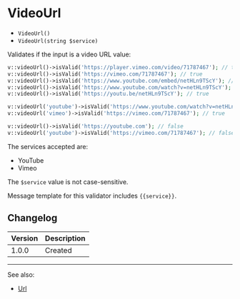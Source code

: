 # VideoUrl

- `VideoUrl()`
- `VideoUrl(string $service)`

Validates if the input is a video URL value:

```php
v::videoUrl()->isValid('https://player.vimeo.com/video/71787467'); // true
v::videoUrl()->isValid('https://vimeo.com/71787467'); // true
v::videoUrl()->isValid('https://www.youtube.com/embed/netHLn9TScY'); // true
v::videoUrl()->isValid('https://www.youtube.com/watch?v=netHLn9TScY'); // true
v::videoUrl()->isValid('https://youtu.be/netHLn9TScY'); // true

v::videoUrl('youtube')->isValid('https://www.youtube.com/watch?v=netHLn9TScY'); // true
v::videoUrl('vimeo')->isValid('https://vimeo.com/71787467'); // true

v::videoUrl()->isValid('https://youtube.com'); // false
v::videoUrl('youtube')->isValid('https://vimeo.com/71787467'); // false
```

The services accepted are:

- YouTube
- Vimeo

The `$service` value is not case-sensitive.

Message template for this validator includes `{{service}}`.

## Changelog

Version | Description
--------|-------------
  1.0.0 | Created

***
See also:

- [Url](Url.md)
